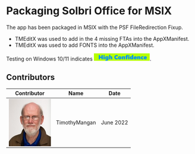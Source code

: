 # Packaging Solbri Office for MSIX

The app has been packaged in MSIX with the PSF FileRedirection Fixup.
* TMEditX was used to add in the 4 missing FTAs into the AppXManifest.
* TMEditX was used to add FONTS into the AppXManifest.



Testing on Windows 10/11 indicates [<img src="/media/CatHighConfidence.png" alt="High Confidence" />](/media/CatHighConfidence.png).


## Contributors

| Contributor | Name | Date |
|----|----|----|
| [<img src="/media/Contributors/TimMangan.jpg" align="left" Height="128" />](/media/Contributors/TimMangan.jpg) | TimothyMangan | June 2022 |


